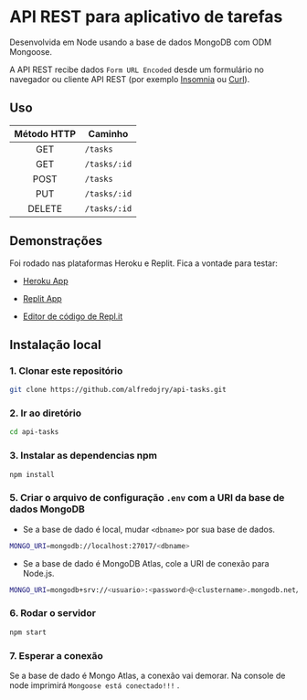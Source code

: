 # API REST para aplicativo de tarefas
Desenvolvida em Node usando a base de dados MongoDB com ODM Mongoose.

A API REST recibe dados `Form URL Encoded` desde um formulário no navegador ou cliente API REST (por exemplo [Insomnia](https://insomnia.rest/) ou [Curl](https://curl.se/docs/manual.html)).

## Uso

| Método HTTP | Caminho     |
|:-----------:|-------------|
|GET          |`/tasks`     |
|GET          |`/tasks/:id` |
|POST         |`/tasks`     |
|PUT          |`/tasks/:id` |
|DELETE       |`/tasks/:id` |

## Demonstrações
Foi rodado nas plataformas Heroku e Replit. Fica a vontade para testar:

* [Heroku App](https://api-tarefas-toti.herokuapp.com/tasks)

* [Replit App](https://api-tasks.yoelvisj.repl.co/)

* [Editor de código de Repl.it](https://replit.com/@yoelvisj/api-tasks)

## Instalação local

### 1. Clonar este repositório

```sh
git clone https://github.com/alfredojry/api-tasks.git
```

### 2. Ir ao diretório

```sh
cd api-tasks
```

### 3. Instalar as dependencias npm

```sh
npm install
```

### 5. Criar o arquivo de configuração `.env` com a URI da base de dados MongoDB

* Se a base de dado é local, mudar `<dbname>` por sua base de dados.

```sh
MONGO_URI=mongodb://localhost:27017/<dbname>
```

* Se a base de dado é MongoDB Atlas, cole a URI de conexão para Node.js.

```sh
MONGO_URI=mongodb+srv://<usuario>:<password>@<clustername>.mongodb.net/<dbname>?retryWrites=true&w=majority
```

### 6. Rodar o servidor

```sh
npm start
```

### 7. Esperar a conexão
Se a base de dado é Mongo Atlas, a conexão vai demorar. Na console de node imprimirá `Mongoose está conectado!!!` .
